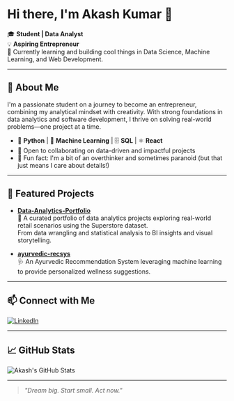 # Hi there, I'm Akash Kumar 👋

🎓 **Student | Data Analyst**  
💡 **Aspiring Entrepreneur**  
🌱 Currently learning and building cool things in Data Science, Machine Learning, and Web Development.

---

## 🚀 About Me

I'm a passionate student on a journey to become an entrepreneur, combining my analytical mindset with creativity. With strong foundations in data analytics and software development, I thrive on solving real-world problems—one project at a time.

- 🐍 **Python** | 🤖 **Machine Learning** | 🗄️ **SQL** | ⚛️ **React**
- 🤝 Open to collaborating on data-driven and impactful projects
- 🧠 Fun fact: I'm a bit of an overthinker and sometimes paranoid (but that just means I care about details!)

---

## 🌟 Featured Projects

- [**Data-Analytics-Portfolio**](https://github.com/theakashkumar22/Data-Analytics-Portfolio)  
  🚀 A curated portfolio of data analytics projects exploring real-world retail scenarios using the Superstore dataset.  
  From data wrangling and statistical analysis to BI insights and visual storytelling.

- [**ayurvedic-recsys**](https://github.com/theakashkumar22/ayurvedic-recsys)  
  🩺 An Ayurvedic Recommendation System leveraging machine learning to provide personalized wellness suggestions.

---

## 📫 Connect with Me

[![LinkedIn](https://img.shields.io/badge/LinkedIn-blue?logo=linkedin&style=flat-square)](https://www.linkedin.com/in/akashkumarpr/)

---

## 📈 GitHub Stats

![Akash's GitHub Stats](https://github-readme-stats.vercel.app/api?username=theakashkumar22&show_icons=true&hide_title=true&theme=default)

---

> *"Dream big. Start small. Act now."*
